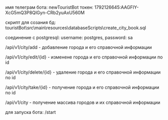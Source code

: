 имя телеграм бота: newTouristBot
токен: 1792126645:AAGFIY-XcG5mQ3P8QIGyn-CRb2yuAxU560M

скрипт для созания бд: touristBot\src\main\resources\databaseScripts\create_city_book.sql

соединение с postgresql: username: postgres, password: sa
                         
/api/v1/city/add - добавление города и его справочной информации

/api/v1/city/edit/{id} - изменене города и его справочной информации по id

/api/v1/city/delete/{id} - удаление города и его справочной информации по id

/api/v1/city/take/{id} - получение города и его справочной информации по id

/api/v1/city - получение массива городов и их справочной информации
                         
для запуска бота: /start

